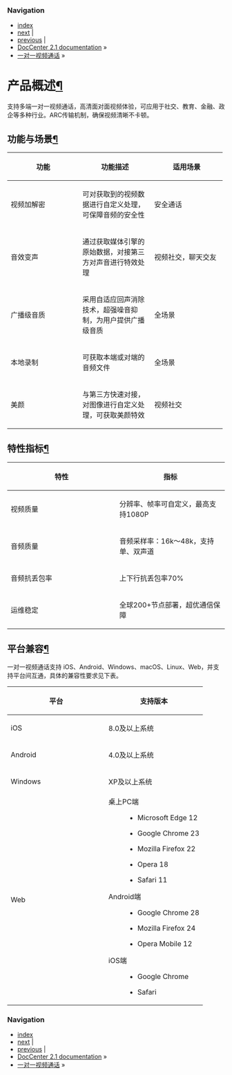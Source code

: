 ### Navigation

-   [index](../../genindex.html "General Index")
-   [next](01_demo_exp.html "Demo 体验") |
-   [previous](index.html "一对一视频通话") |
-   [DocCenter 2.1 documentation](../../index.html) »
-   [一对一视频通话](index.html) »

产品概述<a href="#id1" class="headerlink" title="Permalink to this headline">¶</a>
==================================================================================

支持多端一对一视频通话，高清面对面视频体验，可应用于社交、教育、金融、政企等多种行业。ARC传输机制，确保视频清晰不卡顿。

功能与场景<a href="#id2" class="headerlink" title="Permalink to this headline">¶</a>
------------------------------------------------------------------------------------

<table style="width:99%;">
<colgroup>
<col style="width: 33%" />
<col style="width: 33%" />
<col style="width: 33%" />
</colgroup>
<thead>
<tr class="header">
<th><p>功能</p></th>
<th><p>功能描述</p></th>
<th><p>适用场景</p></th>
</tr>
</thead>
<tbody>
<tr class="odd">
<td><p>视频加解密</p></td>
<td><p>可对获取到的视频数据进行自定义处理，可保障音频的安全性</p></td>
<td><p>安全通话</p></td>
</tr>
<tr class="even">
<td><p>音效变声</p></td>
<td><p>通过获取媒体引擎的原始数据，对接第三方对声音进行特效处理</p></td>
<td><p>视频社交，聊天交友</p></td>
</tr>
<tr class="odd">
<td><p>广播级音质</p></td>
<td><p>采用自适应回声消除技术，超强噪音抑制，为用户提供广播级音质</p></td>
<td><p>全场景</p></td>
</tr>
<tr class="even">
<td><p>本地录制</p></td>
<td><p>可获取本端或对端的音频文件</p></td>
<td><p>全场景</p></td>
</tr>
<tr class="odd">
<td><p>美颜</p></td>
<td><p>与第三方快速对接，对图像进行自定义处理，可获取美颜特效</p></td>
<td><p>视频社交</p></td>
</tr>
</tbody>
</table>

特性指标<a href="#id3" class="headerlink" title="Permalink to this headline">¶</a>
----------------------------------------------------------------------------------

<table>
<colgroup>
<col style="width: 50%" />
<col style="width: 50%" />
</colgroup>
<thead>
<tr class="header">
<th><p>特性</p></th>
<th><p>指标</p></th>
</tr>
</thead>
<tbody>
<tr class="odd">
<td><p>视频质量</p></td>
<td><p>分辨率、帧率可自定义，最高支持1080P</p></td>
</tr>
<tr class="even">
<td><p>音频质量</p></td>
<td><p>音频采样率：16k～48k，支持单、双声道</p></td>
</tr>
<tr class="odd">
<td><p>音频抗丢包率</p></td>
<td><p>上下行抗丢包率70%</p></td>
</tr>
<tr class="even">
<td><p>运维稳定</p></td>
<td><p>全球200+节点部署，超优通信保障</p></td>
</tr>
</tbody>
</table>

平台兼容<a href="#id4" class="headerlink" title="Permalink to this headline">¶</a>
----------------------------------------------------------------------------------

一对一视频通话支持
iOS、Android、Windows、macOS、Linux、Web，并支持平台间互通，具体的兼容性要求见下表。

<table>
<colgroup>
<col style="width: 50%" />
<col style="width: 50%" />
</colgroup>
<thead>
<tr class="header">
<th><p>平台</p></th>
<th><p>支持版本</p></th>
</tr>
</thead>
<tbody>
<tr class="odd">
<td><p>iOS</p></td>
<td><p>8.0及以上系统</p></td>
</tr>
<tr class="even">
<td><p>Android</p></td>
<td><p>4.0及以上系统</p></td>
</tr>
<tr class="odd">
<td><p>Windows</p></td>
<td><p>XP及以上系统</p></td>
</tr>
<tr class="even">
<td><p>Web</p></td>
<td><dl>
<dt>桌上PC端</dt>
<dd><ul>
<li><p>Microsoft Edge 12</p></li>
<li><p>Google Chrome 23</p></li>
<li><p>Mozilla Firefox 22</p></li>
<li><p>Opera 18</p></li>
<li><p>Safari 11</p></li>
</ul>
</dd>
<dt>Android端</dt>
<dd><ul>
<li><p>Google Chrome 28</p></li>
<li><p>Mozilla Firefox 24</p></li>
<li><p>Opera Mobile 12</p></li>
</ul>
</dd>
<dt>iOS端</dt>
<dd><ul>
<li><p>Google Chrome</p></li>
<li><p>Safari</p></li>
</ul>
</dd>
</dl></td>
</tr>
</tbody>
</table>

### Navigation

-   [index](../../genindex.html "General Index")
-   [next](01_demo_exp.html "Demo 体验") |
-   [previous](index.html "一对一视频通话") |
-   [DocCenter 2.1 documentation](../../index.html) »
-   [一对一视频通话](index.html) »
